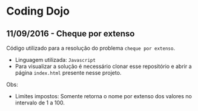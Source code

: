 # Coding Dojo
##  11/09/2016 - Cheque por extenso

Código utilizado para a resolução do problema `cheque por extenso`.
 - Linguagem utilizada: `Javascript`
 - Para visualizar a solução é necessário clonar esse repositório e abrir a página `index.html` presente nesse projeto.

 Obs:
  - Limites impostos: Somente retorna o nome por extenso dos valores no intervalo de 1 a 100.
